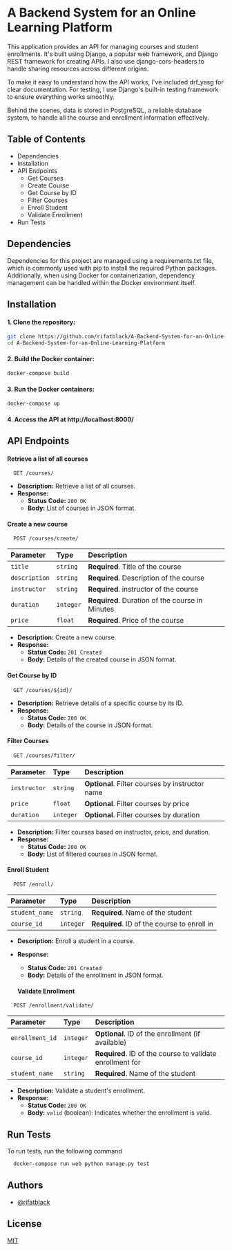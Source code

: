 # A Backend System for an Online Learning Platform

This application provides an API for managing courses and student enrollments. It's built using Django, a popular web framework, and Django REST framework for creating APIs. I also use django-cors-headers to handle sharing resources across different origins.

To make it easy to understand how the API works, I've included drf_yasg for clear documentation. For testing, I use Django's built-in testing framework to ensure everything works smoothly.

Behind the scenes, data is stored in PostgreSQL, a reliable database system, to handle all the course and enrollment information effectively.

## Table of Contents

- Dependencies
- Installation
- API Endpoints
  - Get Courses
  - Create Course
  - Get Course by ID
  - Filter Courses
  - Enroll Student
  - Validate Enrollment
- Run Tests

## Dependencies

Dependencies for this project are managed using a requirements.txt file, which is commonly used with pip to install the required Python packages. Additionally, when using Docker for containerization, dependency management can be handled within the Docker environment itself.

## Installation

#### 1. Clone the repository:

```bash
git clone https://github.com/rifatblack/A-Backend-System-for-an-Online-Learning-Platform
cd A-Backend-System-for-an-Online-Learning-Platform
```

#### 2. Build the Docker container:

```bash
docker-compose build
```

#### 3. Run the Docker containers:

```bash
docker-compose up
```

#### 4. Access the API at http://localhost:8000/

## API Endpoints

#### Retrieve a list of all courses

```http
  GET /courses/
```

- **Description:** Retrieve a list of all courses.
- **Response:**
  - **Status Code:** `200 OK`
  - **Body:** List of courses in JSON format.

#### Create a new course

```http
  POST /courses/create/
```

| Parameter     | Type      | Description                                     |
| :------------ | :-------- | :---------------------------------------------- |
| `title`       | `string`  | **Required**. Title of the course               |
| `description` | `string`  | **Required**. Description of the course         |
| `instructor`  | `string`  | **Required**. instructor of the course          |
| `duration`    | `integer` | **Required**. Duration of the course in Minutes |
| `price`       | `float`   | **Required**. Price of the course               |

- **Description:** Create a new course.
- **Response:**
  - **Status Code:** `201 Created`
  - **Body:** Details of the created course in JSON format.

#### Get Course by ID

```http
  GET /courses/${id}/
```

- **Description:** Retrieve details of a specific course by its ID.
- **Response:**
  - **Status Code:** `200 OK`
  - **Body:** Details of the course in JSON format.

#### Filter Courses

```http
  GET /courses/filter/
```

| Parameter    | Type      | Description                                     |
| :----------- | :-------- | :---------------------------------------------- |
| `instructor` | `string`  | **Optional**. Filter courses by instructor name |
| `price`      | `float`   | **Optional**. Filter courses by price           |
| `duration`   | `integer` | **Optional**. Filter courses by duration        |

- **Description:** Filter courses based on instructor, price, and duration.
- **Response:**
  - **Status Code:** `200 OK`
  - **Body:** List of filtered courses in JSON format.

#### Enroll Student

```http
  POST /enroll/
```

| Parameter      | Type      | Description                                 |
| :------------- | :-------- | :------------------------------------------ |
| `student_name` | `string`  | **Required**. Name of the student           |
| `course_id`    | `integer` | **Required**. ID of the course to enroll in |

- **Description:** Enroll a student in a course.
- **Response:**

  - **Status Code:** `201 Created`
  - **Body:** Details of the enrollment in JSON format.

  #### Validate Enrollment

```http
  POST /enrollment/validate/
```

| Parameter       | Type      | Description                                               |
| :-------------- | :-------- | :-------------------------------------------------------- |
| `enrollment_id` | `integer` | **Optional**. ID of the enrollment (if available)         |
| `course_id`     | `integer` | **Required**. ID of the course to validate enrollment for |
| `student_name`  | `string`  | **Required**. Name of the student                         |

- **Description:** Validate a student's enrollment.
- **Response:**
  - **Status Code:** `200 OK`
  - **Body:** `valid` (boolean): Indicates whether the enrollment is valid.

## Run Tests

To run tests, run the following command

```bash
  docker-compose run web python manage.py test
```

## Authors

- [@rifatblack](https://github.com/rifatblack/)

## License

[MIT](https://choosealicense.com/licenses/mit/)
